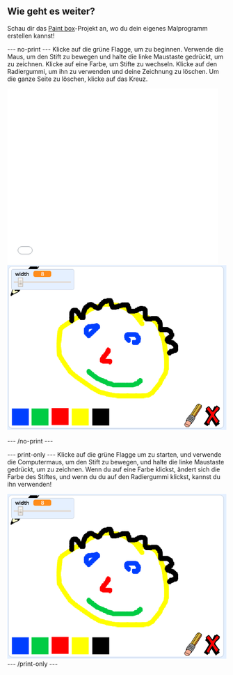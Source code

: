 ## Wie geht es weiter?

Schau dir das [Paint box](https://projects.raspberrypi.org/en/projects/paint-box?utm_source=pathway&utm_medium=whatnext&utm_campaign=projects)-Projekt an, wo du dein eigenes Malprogramm erstellen kannst!

\--- no-print \--- Klicke auf die grüne Flagge, um zu beginnen. Verwende die Maus, um den Stift zu bewegen und halte die linke Maustaste gedrückt, um zu zeichnen. Klicke auf eine Farbe, um Stifte zu wechseln. Klicke auf den Radiergummi, um ihn zu verwenden und deine Zeichnung zu löschen. Um die ganze Seite zu löschen, klicke auf das Kreuz.

<div class="scratch-preview">
  <iframe allowtransparency="true" width="485" height="402" src="//scratch.mit.edu/projects/embed/267243161/?autostart=false" frameborder="0" scrolling="no"></iframe>
  <img src="images/paint-box-showcase.png">
</div>

\--- /no-print \---

\--- print-only \--- Klicke auf die grüne Flagge um zu starten, und verwende die Computermaus, um den Stift zu bewegen, und halte die linke Maustaste gedrückt, um zu zeichnen. Wenn du auf eine Farbe klickst, ändert sich die Farbe des Stiftes, und wenn du du auf den Radiergummi klickst, kannst du ihn verwenden!

![showcase](images/paint-box-showcase.png) \--- /print-only \---